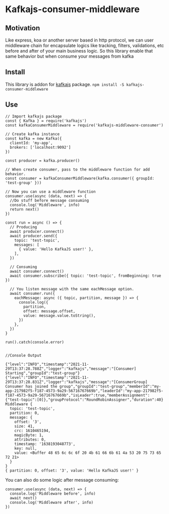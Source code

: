 # Kafkajs-consumer-middleware
## Motivation
Like express, koa or another server based in http protocol, we can user middleware chain for encapsulate logics like tracking, filters, validations, etc before and after of your main business logic. So this library enable that same behavior but when consume your messages from kafka

## Install
This library is addon for [kafkajs](https://www.npmjs.com/package/kafkajs) package.
```npm install -S kafkajs-consumer-middleware```

## Use
```
// Import kafkajs package
const { Kafka } = require('kafkajs')
const kafkaConsumerMiddleware = require('kafkajs-middleware-consumer')

// Create kafka instance
const kafka = new Kafka({
  clientId: 'my-app',
  brokers: ['localhost:9092']
})

const producer = kafka.producer()

// When create consumer, pass to the middleware function for add behavior.
const consumer = kafkaConsumerMiddleware(kafka.consumer({ groupId: 'test-group' }))

// Now you can use a middleware function
consumer.use(async (data, next) => {
  //Do stuff before message consuming
  console.log('Middleware', info)
  return next()
})

const run = async () => {
  // Producing
  await producer.connect()
  await producer.send({
    topic: 'test-topic',
    messages: [
      { value: 'Hello KafkaJS user!' },
    ],
  })

  // Consuming
  await consumer.connect()
  await consumer.subscribe({ topic: 'test-topic', fromBeginning: true })

  // You listen message with the same eachMessage option.
  await consumer.run({
    eachMessage: async ({ topic, partition, message }) => {
      console.log({
        partition,
        offset: message.offset,
        value: message.value.toString(),
      })
    },
  })
}

run().catch(console.error)


//Console Output

{"level":"INFO","timestamp":"2021-11-29T13:37:28.788Z","logger":"kafkajs","message":"[Consumer] Starting","groupId":"test-group"}
{"level":"INFO","timestamp":"2021-11-29T13:37:28.831Z","logger":"kafkajs","message":"[ConsumerGroup] Consumer has joined the group","groupId":"test-group","memberId":"my-app-217982f5-f187-4573-9a29-56716767669b","leaderId":"my-app-217982f5-f187-4573-9a29-56716767669b","isLeader":true,"memberAssignment":{"test-topic":[0]},"groupProtocol":"RoundRobinAssigner","duration":40}
Middleware {
  topic: 'test-topic',
  partition: 0,
  message: {
    offset: '3',
    size: 41,
    crc: 1610465194,
    magicByte: 1,
    attributes: 0,
    timestamp: '1638193048773',
    key: null,
    value: <Buffer 48 65 6c 6c 6f 20 4b 61 66 6b 61 4a 53 20 75 73 65 72 21>
  }
}
{ partition: 0, offset: '3', value: 'Hello KafkaJS user!' }
```
You can also do some logic after message consuming:
```
consumer.use(async (data, next) => {
  console.log('Middleware before', info)
  await next()
  console.log('Middleware after', info)
})
```
